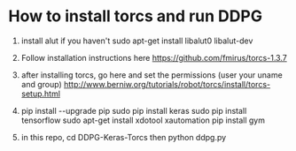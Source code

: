 # How to install torcs and run DDPG
1. install alut if you haven't
 sudo apt-get install libalut0 libalut-dev

2. Follow installation instructions here 
https://github.com/fmirus/torcs-1.3.7

3. after installing torcs, go here and set the permissions (user your uname and group)
http://www.berniw.org/tutorials/robot/torcs/install/torcs-setup.html

4. pip install --upgrade pip
sudo pip install keras
sudo pip install tensorflow
sudo apt-get install xdotool xautomation
pip install gym
5. in this repo, cd DDPG-Keras-Torcs
then python ddpg.py




